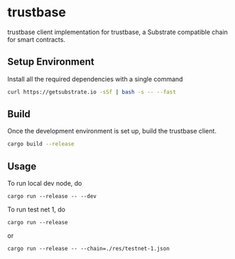 # trustbase

trustbase client implementation for trustbase, a Substrate compatible chain for smart contracts.

## Setup Environment

Install all the required dependencies with a single command

```bash
curl https://getsubstrate.io -sSf | bash -s -- --fast
```

## Build

Once the development environment is set up, build the trustbase client.

```bash
cargo build --release
```

## Usage

To run local dev node, do

```
cargo run --release -- --dev
```

To run test net 1, do

```
cargo run --release
```

or

```
cargo run --release -- --chain=./res/testnet-1.json
```
